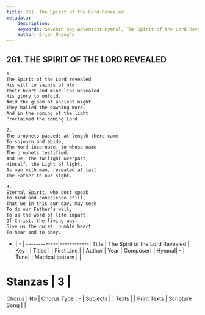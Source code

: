 ```yaml
---
title: 261. The Spirit of the Lord Revealed
metadata:
    description: 
    keywords: Seventh Day Adventist Hymnal, The Spirit of the Lord Revealed, , 
    author: Brian Onang'o
---
```



## 261. THE SPIRIT OF THE LORD REVEALED

```txt
1.
The Spirit of the Lord revealed
His will to saints of old;
Their heart and mind lips unsealed
His glory to unfold.
Amid the gloom of ancient night
They hailed the dawning Word,
And in the coming of the light
Proclaimed the coming Lord.

2.
The prophets passed; at length there came
To sojourn and abide,
The Word incarnate, to whose name
The prophets testified;
And He, the twilight overpast,
Himself, the Light of light,
As man with man, revealed at last
The Father to our sight.

3.
Eternal Spirit, who dost speak
To mind and conscience still,
That we in this our day, may seek
To do our Father’s will,
To us the word of life impart,
Of Christ, the living way;
Give us the quiet, humble heart
To hear and to obey.
```

- |   -  |
-------------|------------|
Title | The Spirit of the Lord Revealed |
Key |  |
Titles |  |
First Line |  |
Author | 
Year | 
Composer|  |
Hymnal|  - |
Tune|  |
Metrical pattern | |
# Stanzas | 3 |
Chorus | No |
Chorus Type | - |
Subjects |  |
Texts |  |
Print Texts | 
Scripture Song |  |
  
